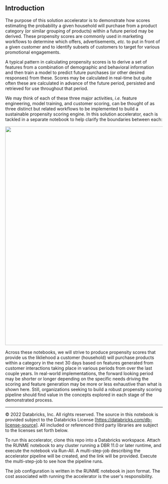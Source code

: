## Introduction

The purpose of this solution accelerator is to demonstrate how scores estimating the probability a given household will purchase from a product category (or similar grouping of products) within a future period may be derived.  These propensity scores are commonly used in marketing workflows to determine which offers, advertisements, *etc.* to put in front of a given customer and to identify subsets of customers to target for various promotional engagements. 

A typical pattern in calculating propensity scores is to derive a set of features from a combination of demographic and behavioral information and then train a model to predict future purchases (or other desired responses) from these.  Scores may be calculated in real-time but quite often these are calculated in advance of the future period, persisted and retrieved for use throughout that period.

We may think of each of these three major activities, *i.e.* feature engineering, model training, and customer scoring, can be thought of as three distinct but related workflows to be implemented to build a sustainable propensity scoring engine.  In this solution accelerator, each is tackled in a separate notebook to help clarify the boundaries between each:</p>

<img src='https://brysmiwasb.blob.core.windows.net/demos/images/propensity_workflow3.png' width='700'>

Across these notebooks, we will strive to produce propensity scores that provide us the likliehood a customer (household) will purchase products within a category in the next 30 days based on features generated from customer interactions taking place in various periods from over the last couple years.  In real-world implementations, the forward looking period may be shorter or longer depending on the specific needs driving the scoring and feature generation may be more or less exhaustive than what is shown here. Still, organizations seeking to build a robust propensity scoring pipeline should find value in the concepts explored in each stage of the demonstrated process.

___

&copy; 2022 Databricks, Inc. All rights reserved. The source in this notebook is provided subject to the Databricks License [https://databricks.com/db-license-source].  All included or referenced third party libraries are subject to the licenses set forth below.

To run this accelerator, clone this repo into a Databricks workspace. Attach the RUNME notebook to any cluster running a DBR 11.0 or later runtime, and execute the notebook via Run-All. A multi-step-job describing the accelerator pipeline will be created, and the link will be provided. Execute the multi-step-job to see how the pipeline runs.

The job configuration is written in the RUNME notebook in json format. The cost associated with running the accelerator is the user's responsibility.
